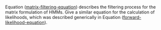 

Equation (<a class="equationRef" title="" href="#">matrix-filtering-equation</a>) describes the
filtering process for the matrix formulation of HMMs. Give a similar
equation for the calculation of likelihoods, which was described
generically in Equation (<a class="equationRef" title="" href="#">forward-likelihood-equation</a>).
